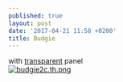```yaml
---
published: true
layout: post
date: '2017-04-21 11:58 +0200'
title: Budgie
---
```

with [transparent](https://github.com/brontosaurusrex/postbang/blob/master/.config/gtk-3.0/gtk.css) panel  
[![budgie2c.th.png](https://cdn.scrot.moe/images/2017/04/21/budgie2c.th.png)](https://cdn.scrot.moe/images/2017/04/21/budgie2c.png)

